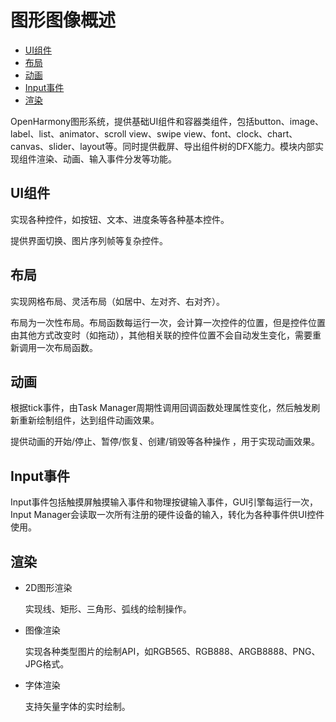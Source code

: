# 图形图像概述<a name="ZH-CN_TOPIC_0000001051770388"></a>

-   [UI组件](#section1987017145112)
-   [布局](#section662016231612)
-   [动画](#section73736284117)
-   [Input事件](#section672194012114)
-   [渲染](#section14338859916)

OpenHarmony图形系统，提供基础UI组件和容器类组件，包括button、image、label、list、animator、scroll view、swipe view、font、clock、chart、canvas、slider、layout等。同时提供截屏、导出组件树的DFX能力。模块内部实现组件渲染、动画、输入事件分发等功能。

## UI组件<a name="section1987017145112"></a>

实现各种控件，如按钮、文本、进度条等各种基本控件。

提供界面切换、图片序列帧等复杂控件。

## 布局<a name="section662016231612"></a>

实现网格布局、灵活布局（如居中、左对齐、右对齐）。

布局为一次性布局。布局函数每运行一次，会计算一次控件的位置，但是控件位置由其他方式改变时（如拖动），其他相关联的控件位置不会自动发生变化，需要重新调用一次布局函数。

## 动画<a name="section73736284117"></a>

根据tick事件，由Task Manager周期性调用回调函数处理属性变化，然后触发刷新重新绘制组件，达到组件动画效果。

提供动画的开始/停止、暂停/恢复、创建/销毁等各种操作 ，用于实现动画效果。

## Input事件<a name="section672194012114"></a>

Input事件包括触摸屏触摸输入事件和物理按键输入事件，GUI引擎每运行一次，Input Manager会读取一次所有注册的硬件设备的输入，转化为各种事件供UI控件使用。

## 渲染<a name="section14338859916"></a>

-   2D图形渲染

    实现线、矩形、三角形、弧线的绘制操作。


-   图像渲染

    实现各种类型图片的绘制API，如RGB565、RGB888、ARGB8888、PNG、JPG格式。


-   字体渲染

    支持矢量字体的实时绘制。


